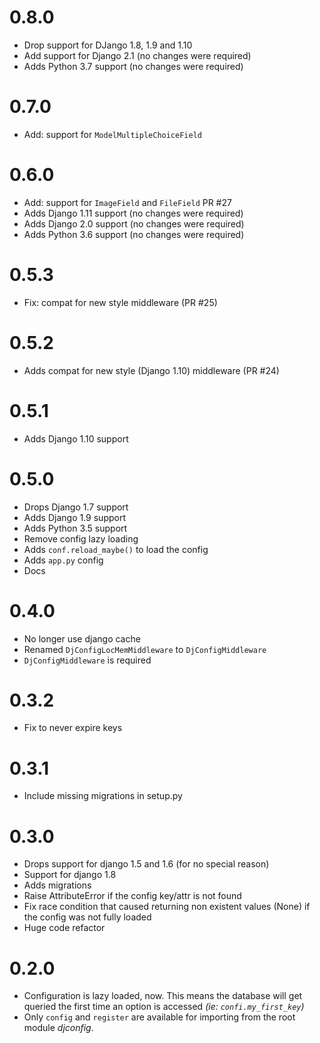 0.8.0
==================

* Drop support for DJango 1.8, 1.9 and 1.10
* Add support for Django 2.1 (no changes were required)
* Adds Python 3.7 support (no changes were required)

0.7.0
==================

* Add: support for `ModelMultipleChoiceField`

0.6.0
==================

* Add: support for `ImageField` and `FileField` PR #27
* Adds Django 1.11 support (no changes were required)
* Adds Django 2.0 support (no changes were required)
* Adds Python 3.6 support (no changes were required)

0.5.3
==================

* Fix: compat for new style middleware (PR #25)

0.5.2
==================

* Adds compat for new style (Django 1.10) middleware (PR #24)

0.5.1
==================

* Adds Django 1.10 support

0.5.0
==================

* Drops Django 1.7 support
* Adds Django 1.9 support
* Adds Python 3.5 support
* Remove config lazy loading
* Adds `conf.reload_maybe()` to load the config
* Adds `app.py` config
* Docs

0.4.0
==================

* No longer use django cache
* Renamed `DjConfigLocMemMiddleware` to `DjConfigMiddleware`
* `DjConfigMiddleware` is required

0.3.2
==================

* Fix to never expire keys

0.3.1
==================

* Include missing migrations in setup.py

0.3.0
==================

* Drops support for django 1.5 and 1.6 (for no special reason)
* Support for django 1.8
* Adds migrations
* Raise AttributeError if the config key/attr is not found
* Fix race condition that caused returning non existent values (None) if the config was not fully loaded
* Huge code refactor

0.2.0
==================

* Configuration is lazy loaded, now. This means the database will get queried the first time an option is accessed *(ie: `confi.my_first_key`)*
* Only `config` and `register` are available for importing from the root module *djconfig*.
